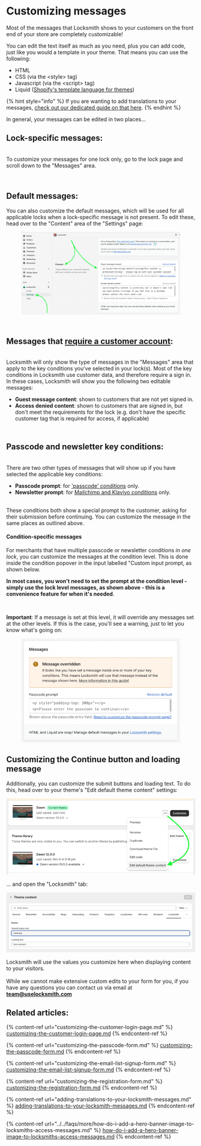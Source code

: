 # Customizing messages

Most of the messages that Locksmith shows to your customers on the front end of your store are completely customizable!

You can edit the text itself as much as you need, plus you can add code, just like you would a template in your theme. That means you can use the following:

* HTML
* CSS (via the \<style> tag)
* Javascript (via the \<script> tag)
* Liquid ([Shopify's template language for themes](https://shopify.dev/docs/themes/liquid/reference/basics))

{% hint style="info" %}
If you are wanting to add translations to your messages, [check out our dedicated guide on that here](adding-translations-to-your-locksmith-messages.md).
{% endhint %}

In general, your messages can be edited in two places...

## Lock-specific messages:

\
To customize your messages for one lock only, go to the lock page and scroll down to the "Messages" area.

<figure><img src="../../.gitbook/assets/Screenshot 2025-03-20 at 5.46.05 PM.png" alt=""><figcaption></figcaption></figure>

## Default messages:

You can also customize the default messages, which will be used for all applicable locks when a lock-specific message is not present. To edit these, head over to the "Content" area of the "Settings" page:

<figure><img src="../../.gitbook/assets/Screen Shot 2022-11-08 at 9.00.15 PM.png" alt=""><figcaption></figcaption></figure>

\
Messages that [require a customer account](../../keys/customer-account-keys.md):
--------------------------------------------------------------------------------

\
Locksmith will only show the type of messages in the "Messages" area that apply to the key conditions you've selected in your lock(s). Most of the key conditions in Locksmith use customer data, and therefore require a sign in. In these cases, Locksmith will show you the following two editable messages:

* **Guest message content**: shown to customers that are not yet signed in.
* **Access denied content**: shown to customers that are signed in, but don't meet the requirements for the lock (e.g. don't have the specific customer tag that is required for access, if applicable)

\
Passcode and newsletter key conditions:
---------------------------------------

\
There are two other types of messages that will show up if you have selected the applicable key conditions:

* **Passcode prompt**: for ['passcode' conditions](../../keys/passcode-keys.md) only.&#x20;
* **Newsletter prompt**: for [Mailchimp and Klaviyo conditions](../../keys/more/newsletter-keys.md) only.&#x20;

\
These conditions both show a special prompt to the customer, asking for their submission before continuing. You can customize the message in the same places as outlined above.&#x20;

#### Condition-specific messages

For merchants that have multiple passcode or newsletter conditions _in one lock_, you can customize the messages at the condition level. This is done inside the condition popover in the input labelled "Custom input prompt, as shown below.&#x20;

**In most cases, you won't need to set the prompt at the condition level - simply use the lock level messages, as shown above - this is a convenience feature for when it's needed**.

<figure><img src="../../.gitbook/assets/Screenshot 2025-03-20 at 5.48.03 PM.png" alt=""><figcaption></figcaption></figure>

**Important**: If a message is set at this level, it will override any messages set at the other levels. If this is the case, you'll see a warning, just to let you know what's going on:

<figure><img src="../../.gitbook/assets/Screen Shot 2022-11-08 at 9.06.24 PM.png" alt=""><figcaption></figcaption></figure>

## Customizing the Continue button and loading message

Additionally, you can customize the submit buttons and loading text. To do this, head over to your theme's "Edit default theme content" settings:

![](<../../.gitbook/assets/Screenshot 2024-02-19 at 12.01.12 PM.png>)

... and open the "Locksmith" tab:

![](<../../.gitbook/assets/Screenshot 2024-02-19 at 12.07.40 PM.png>)

Locksmith will use the values you customize here when displaying content to your visitors.\
\
While we cannot make extensive custom edits to your form for you, if you have any questions you can contact us via email at **team@uselocksmith.com**

## Related articles:

{% content-ref url="customizing-the-customer-login-page.md" %}
[customizing-the-customer-login-page.md](customizing-the-customer-login-page.md)
{% endcontent-ref %}

{% content-ref url="customizing-the-passcode-form.md" %}
[customizing-the-passcode-form.md](customizing-the-passcode-form.md)
{% endcontent-ref %}

{% content-ref url="customizing-the-email-list-signup-form.md" %}
[customizing-the-email-list-signup-form.md](customizing-the-email-list-signup-form.md)
{% endcontent-ref %}

{% content-ref url="customizing-the-registration-form.md" %}
[customizing-the-registration-form.md](customizing-the-registration-form.md)
{% endcontent-ref %}

{% content-ref url="adding-translations-to-your-locksmith-messages.md" %}
[adding-translations-to-your-locksmith-messages.md](adding-translations-to-your-locksmith-messages.md)
{% endcontent-ref %}

{% content-ref url="../../faqs/more/how-do-i-add-a-hero-banner-image-to-locksmiths-access-messages.md" %}
[how-do-i-add-a-hero-banner-image-to-locksmiths-access-messages.md](../../faqs/more/how-do-i-add-a-hero-banner-image-to-locksmiths-access-messages.md)
{% endcontent-ref %}
